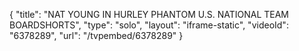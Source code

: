 {
    "title": "NAT YOUNG IN HURLEY PHANTOM U.S. NATIONAL TEAM BOARDSHORTS",
    "type": "solo",
    "layout": "iframe-static",
    "videoId": "6378289",
    "url": "\/tvpembed\/6378289"
}